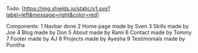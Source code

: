 Todo:
[https://img.shields.io/static/v1.svg?label=left&message=right&color=red]

Components:
1 Navbar done
2 Home page made by Sven
3 Skills made by Joe
4 Blog made by Don
5 About made by Rami
6 Contact made by Tommy
7 Footer made by AJ
8 Projects made by Ayesha
9 Testimonials made by Punitha
